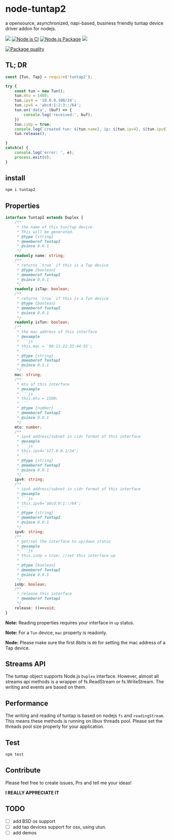 # node-tuntap2

a opensource, asynchronized, napi-based, business friendly tuntap device driver addon for nodejs.

[![](https://img.shields.io/npm/v/tuntap2.svg?style=flat)](https://www.npmjs.org/package/tuntap2)
[![Node.js CI](https://github.com/PupilTong/node-tuntap2/actions/workflows/node.js.yml/badge.svg?branch=main)](https://github.com/PupilTong/node-tuntap2/actions/workflows/node.js.yml)
[![Node.js Package](https://github.com/PupilTong/node-tuntap2/actions/workflows/npm-publish.yml/badge.svg)](https://github.com/PupilTong/node-tuntap2/actions/workflows/npm-publish.yml)
![](https://img.shields.io/badge/Coverage-93%25-83A603.svg?prefix=$coverage$)

[![Package quality](https://packagequality.com/shield/tuntap2.svg)](https://packagequality.com/#?package=tuntap2)


## TL; DR

```javascript
const {Tun, Tap} = require('tuntap2');

try {
    const tun = new Tun();
    tun.mtu = 1400;
    tun.ipv4 = '10.0.0.100/24';
    tun.ipv6 = 'abcd:1:2:3::/64';
    tun.on('data', (buf) => {
        console.log('received:', buf);
    })
    tun.isUp = true;
    console.log(`created tun: ${tun.name}, ip: ${tun.ipv4}, ${tun.ipv6}, mtu: ${tun.mtu}`);
    tun.release();

}
catch(e) {
	console.log('error: ', e);
	process.exit(0);
}
```

## install

```bash
npm i tuntap2
```

## Properties

```typescript
interface TuntapI extends Duplex {
    /**
     * the name of this tun/tap device. 
     * This will be generated.
     * @type {string}
     * @memberof TuntapI
     * @since 0.0.1
     */
    readonly name: string;
    /**
     * returns `true` if this is a Tap device
     * @type {boolean}
     * @memberof TuntapI
     * @since 0.0.1
     */
    readonly isTap: boolean;
    /**
     * returns `true` if this is a Tun device
     * @type {boolean}
     * @memberof TuntapI
     * @since 0.0.1
     */
    readonly isTun: boolean;
    /**
     * the mac address of this interface
     * @example
     * ```js
     * this.mac = '00:11:22:33:44:55';
     * ```
     * @type {string}
     * @memberof TuntapI
     * @since 0.1.1
     */
    mac: string;
    /**
     * mtu of this interface
     * @example
     * ```js
     * this.mtu = 1500;
     * ```
     * @type {number}
     * @memberof TuntapI
     * @since 0.0.1
     */
    mtu: number;
    /**
     * ipv4 address/subnet in cidr format of this interface
     * @example
     * ```js
     * this.ipv4='127.0.0.1/24';
     * ```
     * @type {string}
     * @memberof TuntapI
     * @since 0.0.1
     */
    ipv4: string;
    /**
     * ipv6 address/subnet in cidr format of this interface
     * @example
     * ```js
     * this.ipv6='abcd:0:1::/64';
     * ```
     * @type {string}
     * @memberof TuntapI
     * @since 0.0.1
     */
    ipv6: string;
    /**
     * get/set the interface to up/down status
     * @example
     * ```js
     * this.isUp = true; //set this interface up
     * ```
     * @type {boolean}
     * @memberof TuntapI
     * @since 0.0.1
     */
    isUp: boolean;
    /**
     * release this interface
     * @memberof TuntapI
     */
    release: ()=>void;
}
```


**Note:** Reading properties requires your interface in `up` status.

**Note:** For a `Tun` device, `mac` property is readonly.

**Node:** Please make sure the first 8bits is `00` for setting the mac address of a Tap device.

## Streams API

The tuntap object supports Node.js `Duplex` interface. However, almost all streams api methods is a wrapper of fs.ReadStream or fs.WriteStream. The writing and events are based on them.

## Performance

The writing and reading of tuntap is based on nodejs `fs` and `readingStream`. This means these methods is running on libuv threads pool. Please set the threads pool size properly for your application.

## Test

```bash
npm test
```

## Contribute

Please feel free to create issues, Prs and tell me your ideas! 

**I REALLY APPRECIATE IT**

## TODO

* [ ] add BSD os support
* [ ] add tap devices support for osx, using utun.
* [ ] add demos
